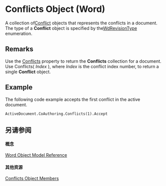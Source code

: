
# Conflicts Object (Word)

 A collection of[Conflict](e9fe0318-d3e3-7589-0c15-64210ac5b709.md) objects that represents the conflicts in a document. The type of a **Conflict** object is specified by the[WdRevisionType](da4bf509-04f1-f220-ae77-c3bb575dd5d8.md) enumeration.


## Remarks

Use the [Conflicts](bd6aab5d-5342-ee1b-c5af-1f67753d55fc.md) property to return the **Conflicts** collection for a document. Use Conflicts( _Index_ ), where _Index_ is the conflict index number, to return a single **Conflict** object.


## Example

The following code example accepts the first conflict in the active document.


```
ActiveDocument.CoAuthoring.Conflicts(1).Accept 

```


## 另请参阅


#### 概念


[Word Object Model Reference](be452561-b436-bb9b-6f94-3faa9a74a6fd.md)
#### 其他资源


[Conflicts Object Members](http://msdn.microsoft.com/library/395fd60d-6772-9e2a-83b8-562b3c6c6342%28Office.15%29.aspx)